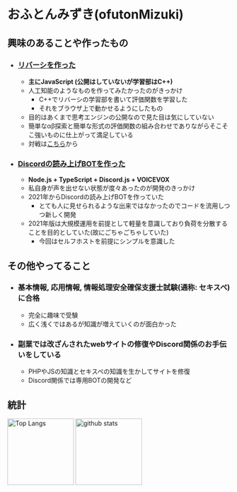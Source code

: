 # おふとんみずき(ofutonMizuki)

## 興味のあることや作ったもの
- ### [リバーシを作った](https://github.com/ofutonMizuki/Reversi)
  - **主にJavaScript (公開はしていないが学習部はC++)**
  - 人工知能のようなものを作ってみたかったのがきっかけ
    - C++でリバーシの学習部を書いて評価関数を学習した
    - それをブラウザ上で動かせるようにしたもの
  - 目的はあくまで思考エンジンの公開なので見た目は気にしていない
  - 簡単なαβ探索と簡単な形式の評価関数の組み合わせでありながらそこそこ強いものに仕上がって満足している
  - 対戦は[こちら](https://ofutonmizuki.github.io/Reversi/src/)から
  
- ### [Discordの読み上げBOTを作った](https://github.com/ofutonMizuki/HakomiSan-DiscordTTSBOT)
  - **Node.js + TypeScript + Discord.js + VOICEVOX**
  - 私自身が声を出せない状態が度々あったのが開発のきっかけ
  - 2021年からDiscordの読み上げBOTを作っていた
    - とても人に見せられるような出来ではなかったのでコードを流用しつつ新しく開発
  - 2021年版は大規模運用を前提として軽量を意識しており負荷を分散することを目的としていた(故にごちゃごちゃしていた)
    - 今回はセルフホストを前提にシンプルを意識した
   
## その他やってること
- ### 基本情報, 応用情報, 情報処理安全確保支援士試験(通称: セキスペ)に合格
  - 完全に趣味で受験
  - 広く浅くではあるが知識が増えていくのが面白かった
  
- ### 副業では改ざんされたwebサイトの修復やDiscord関係のお手伝いをしている
  - PHPやJSの知識とセキスペの知識を生かしてサイトを修復
  - Discord関係では専用BOTの開発など

## 統計
<p align="left"> 
  <img alt="Top Langs" height="150px" src="https://github-readme-stats.vercel.app/api/top-langs/?username=ofutonMizuki&layout=compact&show_icons=true" />
  <img alt="github stats" height="150px" src="https://github-readme-stats.vercel.app/api?username=ofutonMizuki&show_icons=ture" />
</p>

